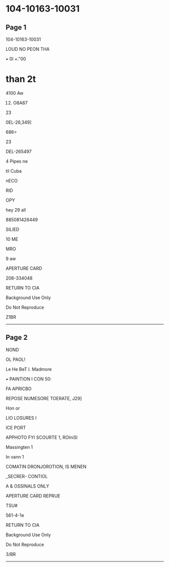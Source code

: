 # 104-10163-10031

## Page 1

104-10163-10031

LOUD NO PEON THA

• 0l +."00

# than 2t

4100 Aw

12. O8A87

23

0EL-26,349]

686=

23

DEL-265497

4 Pipes ne

til Cuba

nECO

RID

OPY

hey 29 all

885081426449

SILIED

10 ME

MRO

9 aw

APERTURE CARD

208-334048

RETURN TO CIA

Background Use Only

Do Not Reproduce

Z1BR

---

## Page 2

NOND

OL PAOL!

Le He BeT I. Madmore

• PAINTION I CON 50:

FA APRICBO

REPOSE NUMESORE TOERATE, J29]

Hon or

LIO LOSURES I

ICE PORT

APPHOTO FYI SCOURTE 1, ROlniSI

Massingten 1

In vann 1

COMATIN DRONJOROTION, IS MENEN

_SECRER- CONTIOL

A & OSSINALS ONLY

APERTURE CARD REPRUE

TSU#

561-4-1e

RETURN TO CIA

Background Use Only

Do Not Reproduce

3/BR

---

